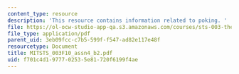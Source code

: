 ```yaml
---
content_type: resource
description: 'This resource contains information related to poking. '
file: https://ol-ocw-studio-app-qa.s3.amazonaws.com/courses/sts-003-the-rise-of-modern-science-fall-2010/f701c4d1977702535e81720f6199f4ae_MITSTS_003F10_assn4_b2.pdf
file_type: application/pdf
parent_uid: 3eb09fcc-c7b5-599f-f547-ad82e117e48f
resourcetype: Document
title: MITSTS_003F10_assn4_b2.pdf
uid: f701c4d1-9777-0253-5e81-720f6199f4ae
---
```

